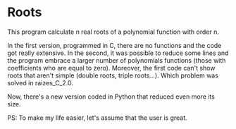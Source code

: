 # Roots
This program calculate n real roots of a polynomial function with order n.

In the first version, programmed in C, there are no functions and the code got really extensive. In the second, it was possible to reduce some lines and the program embrace a larger number of polynomials functions (those with coefficients who are equal to zero). Moreover, the first code can't show roots that aren't simple (double roots, triple roots...). Which problem was solved in raizes_C_2.0.

Now, there's a new version coded in Python that reduced even more its size.

PS: To make my life easier, let's assume that the user is great.
